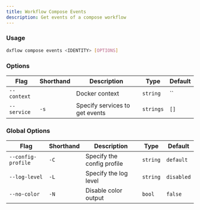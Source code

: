 ```yaml
---
title: Workflow Compose Events 
description: Get events of a compose workflow
---
```


### Usage

```bash [Terminal]
dxflow compose events <IDENTITY> [OPTIONS]
```

### Options

| Flag | Shorthand | Description | Type | Default |
|------|-----------|-------------|------|---------|
| `--context` |  | Docker context | `string` | `` |
| `--service` | `-s` | Specify services to get events | `strings` | `[]` |

### Global Options

| Flag | Shorthand | Description | Type | Default |
|------|-----------|-------------|------|---------|
| `--config-profile` | `-C` | Specify the config profile | `string` | `default` |
| `--log-level` | `-L` | Specify the log level | `string` | `disabled` |
| `--no-color` | `-N` | Disable color output | `bool` | `false` |

